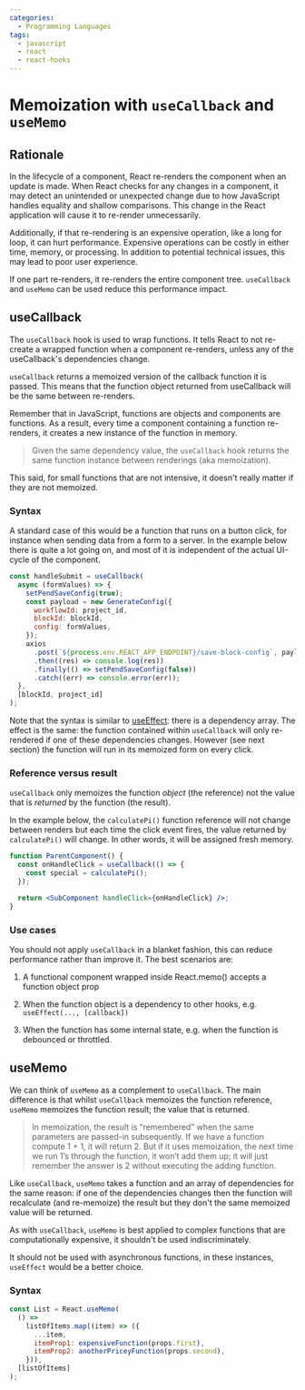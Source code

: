 ```yaml
---
categories:
  - Programming Languages
tags:
  - javascript
  - react
  - react-hooks
---
```


# Memoization with `useCallback` and `useMemo`

## Rationale

In the lifecycle of a component, React re-renders the component when an update is made. When React checks for any changes in a component, it may detect an unintended or unexpected change due to how JavaScript handles equality and shallow comparisons. This change in the React application will cause it to re-render unnecessarily.

Additionally, if that re-rendering is an expensive operation, like a long for loop, it can hurt performance. Expensive operations can be costly in either time, memory, or processing. In addition to potential technical issues, this may lead to poor user experience.

If one part re-renders, it re-renders the entire component tree. `useCallback` and `useMemo` can be used reduce this performance impact.

## useCallback

The `useCallback` hook is used to wrap functions. It tells React to not re-create a wrapped function when a component re-renders, unless any of the useCallback's dependencies change.

`useCallback` returns a memoized version of the callback function it is passed. This means that the function object returned from useCallback will be the same between re-renders.

Remember that in JavaScript, functions are objects and components are functions. As a result, every time a component containing a function re-renders, it creates a new instance of the function in memory.

> Given the same dependency value, the `useCallback` hook returns the same function instance between renderings (aka memoization).

This said, for small functions that are not intensive, it doesn't really matter if they are not memoized.

### Syntax

A standard case of this would be a function that runs on a button click, for instance when sending data from a form to a server. In the example below there is quite a lot going on, and most of it is independent of the actual UI-cycle of the component.

```jsx
const handleSubmit = useCallback(
  async (formValues) => {
    setPendSaveConfig(true);
    const payload = new GenerateConfig({
      workflowId: project_id,
      blockId: blockId,
      config: formValues,
    });
    axios
      .post(`${process.env.REACT_APP_ENDPOINT}/save-block-config`, payload)
      .then((res) => console.log(res))
      .finally(() => setPendSaveConfig(false))
      .catch((err) => console.error(err));
  },
  [blockId, project_id]
);
```

Note that the syntax is similar to [useEffect](./useEffect.md): there is a dependency array. The effect is the same: the function contained within `useCallback` will only re-rendered if one of these dependencies changes. However (see next section) the function will run in its memoized form on every click.

### Reference versus result

`useCallback` only memoizes the function _object_ (the reference) not the value that is _returned_ by the function (the result).

In the example below, the `calculatePi()` function reference will not change between renders but each time the click event fires, the value returned by `calculatePi()` will change. In other words, it will be assigned fresh memory.

```jsx
function ParentComponent() {
  const onHandleClick = useCallback(() => {
    const special = calculatePi();
  });

  return <SubComponent handleClick={onHandleClick} />;
}
```

### Use cases

You should not apply `useCallback` in a blanket fashion, this can reduce performance rather than improve it. The best scenarios are:

1. A functional component wrapped inside React.memo() accepts a function object prop

2. When the function object is a dependency to other hooks, e.g. `useEffect(..., [callback])`

3. When the function has some internal state, e.g. when the function is debounced or throttled.

## useMemo

We can think of `useMemo` as a complement to `useCallback`. The main difference is that whilst `useCallback` memoizes the function reference, `useMemo` memoizes the function result; the value that is returned.

> In memoization, the result is “remembered” when the same parameters are passed-in subsequently. If we have a function compute 1 + 1, it will return 2. But if it uses memoization, the next time we run 1’s through the function, it won’t add them up; it will just remember the answer is 2 without executing the adding function.

Like `useCallback`, `useMemo` takes a function and an array of dependencies for the same reason: if one of the dependencies changes then the function will recalculate (and re-memoize) the result but they don't the same memoized value will be returned.

As with `useCallback`, `useMemo` is best applied to complex functions that are computationally expensive, it shouldn't be used indiscriminately.

It should not be used with asynchronous functions, in these instances, `useEffect` would be a better choice.

### Syntax

```jsx
const List = React.useMemo(
  () =>
    listOfItems.map((item) => ({
      ...item,
      itemProp1: expensiveFunction(props.first),
      itemProp2: anotherPriceyFunction(props.second),
    })),
  [listOfItems]
);
```
